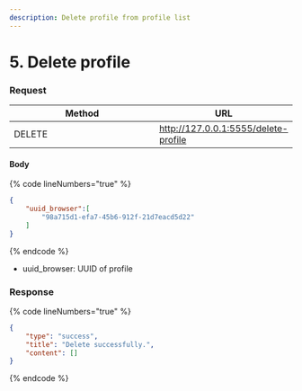 ```yaml
---
description: Delete profile from profile list
---
```


# 5. Delete profile

### **Request**

<table><thead><tr><th width="249">Method</th><th>URL</th></tr></thead><tbody><tr><td>DELETE</td><td><a href="http://127.0.0.1:5555/delete-profile">http://127.0.0.1:5555/delete-profile</a></td></tr></tbody></table>

#### **Body**

{% code lineNumbers="true" %}
```json
{
    "uuid_browser":[
        "98a715d1-efa7-45b6-912f-21d7eacd5d22"
    ]
}
```
{% endcode %}

* uuid\_browser: UUID of profile

### **Response**

{% code lineNumbers="true" %}
```json
{
    "type": "success",
    "title": "Delete successfully.",
    "content": []
}
```
{% endcode %}
